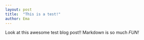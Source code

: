 ```yaml
---
layout: post
title:  "This is a test!"
author: Ema
---
```


Look at this awesome test blog post!! Markdown is so much _FUN!_